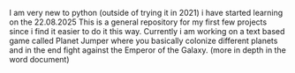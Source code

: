 I am very new to python (outside of trying it in 2021) i have started learning on the 22.08.2025
This is a general repository for my first few projects since i find it easier to do it this way.
Currently i am working on a text based game called Planet Jumper where you basically colonize different planets and in the end fight against the Emperor of the Galaxy. (more in depth in the word document)
